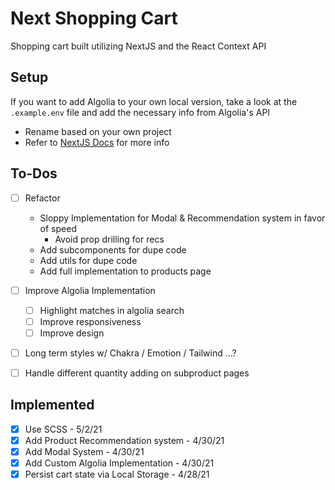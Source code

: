 # Next Shopping Cart

Shopping cart built utilizing NextJS and the React Context API

## Setup

If you want to add Algolia to your own local version, take a look at the `.example.env` file and add the necessary info from Algolia's API
  - Rename based on your own project
  - Refer to [NextJS Docs](https://nextjs.org/docs/basic-features/environment-variables) for more info

## To-Dos
- [ ] Refactor
  - Sloppy Implementation for Modal & Recommendation system in favor of speed
    - Avoid prop drilling for recs
  - Add subcomponents for dupe code
  - Add utils for dupe code
  - Add full implementation to products page

- [ ] Improve Algolia Implementation  
  - [ ] Highlight matches in algolia search
  - [ ] Improve responsiveness
  - [ ] Improve design

- [ ] Long term styles w/ Chakra / Emotion / Tailwind ...?
- [ ] Handle different quantity adding on subproduct pages

## Implemented
- [X] Use SCSS - 5/2/21
- [X] Add Product Recommendation system - 4/30/21
- [X] Add Modal System - 4/30/21
- [X] Add Custom Algolia Implementation - 4/30/21
- [X] Persist cart state via Local Storage - 4/28/21
